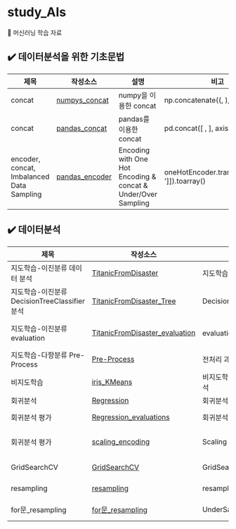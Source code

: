 # study_AIs
📝 머신러닝 학습 자료

## ✔️  데이터분석을 위한 기초문법
| 제목 | 작성소스 | 설명 | 비고 |
|---|---|---|---|
| concat | [numpys_concat](./codes/numpys.py) | numpy을 이용한 concat  | np.concatenate((, ), axis=)|
| concat | [pandas_concat](./codes/pandass.ipynb) | pandas를 이용한 concat  | pd.concat([ , ], axis=)|
| encoder, concat, Imbalanced Data Sampling | [pandas_encoder](./codes/sklearns.ipynb) | Encoding with One Hot Encoding & concat & Under/Over Sampling | oneHotEncoder.transform(df_[[' ']]).toarray()|

## ✔️  데이터분석
| 제목 | 작성소스 | 설명 | 비고 |
|---|---|---|---|
| 지도학습-이진분류 데이터 분석 | [TitanicFromDisaster](./codes/MLs/Classifications/TitanicFromDisaster.ipynb) | 지도학습-이진분류  |LogisticRegression |
| 지도학습-이진분류 DecisionTreeClassifier 분석 | [TitanicFromDisaster_Tree](./codes/MLs/Classifications/TitanicFromDisaster_Tree.ipynb) | DecisionTreeClassifier  | plot_tree |
| 지도학습-이진분류 evaluation | [TitanicFromDisaster_evaluation](./codes/MLs/Classifications/TitanicFromDisaster_evaluation.ipynb) |  evaluation(평가) |mean_squared_error(MSE), classification_report,오차 행렬 (confusion_matrix) |
| 지도학습-다항분류 Pre-Process | [Pre-Process](./codes/MLs/Classifications/NSC_BND_M20_DecisionTreeClassifier_preprocess.ipynb) |  전처리 과정 | apply() 활용|
| 비지도학습 | [iris_KMeans](./codes/MLs/Clusterings/iris_KMeans.ipynb) | 비지도학습의 데이터 분석|KMeans, sum of square |
| 회귀분석 | [Regression](./codes/MLs/Regressions/BreastCancerWisconsin_Regression.ipynb) | 회귀분석 |LinearRegression, 서비스 배포 |
| 회귀분석 평가 | [Regression_evaluations](./codes/MLs/Regressions/BreastCancerWisconsin_Regression_evaluations.ipynb) | 회귀분석의 평가 |r2_score, MSE(mean_squared_error) |
| 회귀분석 평가 | [scaling_encoding](./codes/MLs/Classifications/TitanicFromDisaster_scaling_encoding.ipynb) | Scaling & Encoding |Encoding with One Hot Encoding, Scaling - MinMaxScaler |
| GridSearchCV | [GridSearchCV](./codes/MLs/Classifications/NSC_BND_M20_GridSearchCV.ipynb) | GridSearchCV |평가 score, best_score,classification_report |
| resampling | [resampling](./codes/MLs/Classifications/recurrenceOfSurgery_MachineLearning_Normal.ipynb) | resampling |resampling(Over, Under, Combine sampling) |
| for문_resampling | [for문_resampling](./codes/MLs/Classifications/recurrenceOfSurgery_UnderSampling.ipynb) | UnderSampling |fo문을 통한 UnderSampling과 hypertuning |




